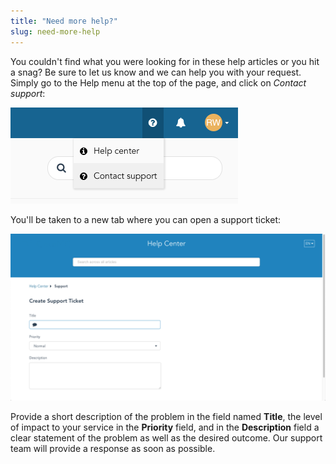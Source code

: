 ```yaml
---
title: "Need more help?"
slug: need-more-help
---
```




You couldn't find what you were looking for in these help articles or you hit a snag? Be sure to let us know and we can help you with your request.  Simply go to the Help menu at the top of the page, and click on *Contact support*:

![Help menu](/assets/need-more-help-1-en.png)

You'll be taken to a new tab where you can open a support ticket:

![Contact Support page](/assets/need-more-help-2-en.png)

Provide a short description of the problem in the field named **Title**, the level of impact to your service in the **Priority** field, and in the **Description** field a clear statement of the problem as well as the desired outcome.  Our support team will provide a response as soon as possible.
